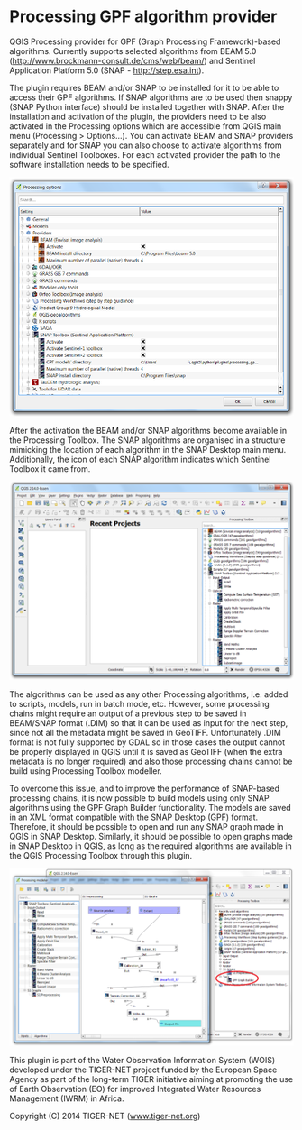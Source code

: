Processing GPF algorithm provider
==============

QGIS Processing provider for GPF (Graph Processing Framework)-based algorithms. Currently supports selected algorithms from BEAM 5.0 (http://www.brockmann-consult.de/cms/web/beam/) and Sentinel Application Platform 5.0 (SNAP - http://step.esa.int).

The plugin requires BEAM and/or SNAP to be installed for it to be able to access their GPF algorithms. If SNAP algorithms are to be used then snappy (SNAP Python interface) should be installed together with SNAP. After the installation and activation of the plugin, the providers need to be also activated in the Processing options which are accessible from QGIS main menu (Processing > Options...). You can activate BEAM and SNAP providers separately and for SNAP you can also choose to activate algorithms from individual Sentinel Toolboxes. For each activated provider the path to the software installation needs to be specified.

![](https://github.com/TIGER-NET/screenshots/blob/master/Processing-GPF/activate.png)

After the activation the BEAM and/or SNAP algorithms become available in the Processing Toolbox. The SNAP algorithms are organised in a structure mimicking the location of each algorithm in the SNAP Desktop main menu. Additionally, the icon of each SNAP algorithm indicates which Sentinel Toolbox it came from.

![](https://github.com/TIGER-NET/screenshots/blob/master/Processing-GPF/algorithms.png)

The algorithms can be used as any other Processing algorithms, i.e. added to scripts, models, run in batch mode, etc. However, some processing chains might require an output of a previous step to be saved in BEAM/SNAP format (.DIM) so that it can be used as input for the next step, since not all the metadata might be saved in GeoTIFF. Unfortunately .DIM format is not fully supported by GDAL so in those cases the output cannot be properly displayed in QGIS until it is saved as GeoTIFF (when the extra metadata is no longer required) and also those processing chains cannot be build using Processing Toolbox modeller. 

To overcome this issue, and to improve the performance of SNAP-based processing chains, it is now possible to build models using only SNAP algorithms using the GPF Graph Builder functionality. The models are saved in an XML format compatible with the SNAP Desktop (GPF) format. Therefore, it should be possible to open and run any SNAP graph made in QGIS in SNAP Desktop. Similarly, it should be possible to open graphs made in SNAP Desktop in QGIS, as long as the required algorithms are available in the QGIS Processing Toolbox through this plugin.

![](https://github.com/TIGER-NET/screenshots/blob/master/Processing-GPF/graphs.png)

This plugin is part of the Water Observation Information System (WOIS) developed under the TIGER-NET project funded by the European Space Agency as part of the long-term TIGER initiative aiming at promoting the use of Earth Observation (EO) for improved Integrated Water Resources Management (IWRM) in Africa.

Copyright (C) 2014 TIGER-NET (www.tiger-net.org)
